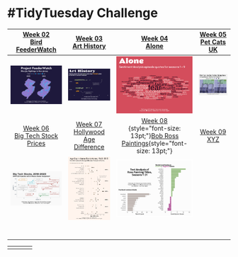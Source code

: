 # #TidyTuesday Challenge

<!-- table header, followed by pictures link -->

|   [Week 02<br>Bird FeederWatch](https://github.com/poncest/tidytuesday/tree/main/2023/Week_02)    |       [Week 03<br>Art History](https://github.com/poncest/tidytuesday/tree/main/2023/Week_03)        |                                                                                                  [Week 04<br>Alone](https://github.com/poncest/tidytuesday/tree/main/2023/Week_04)                                                                                                   | [Week 05<br>Pet Cats UK](https://github.com/poncest/tidytuesday/tree/main/2023/Week_05) |
|:-------------------------------------------------------------------------------------------------:|:----------------------------------------------------------------------------------------------------:|:------------------------------------------------------------------------------------------------------------------------------------------------------------------------------------------------------------------------------------------------------------------------------------:|:---------------------------------------------------------------------------------------:|
|                                ![](Week_02/2023_02.png "Week 02")                                 |                                  ![](Week_03/2023_03.png "Week 03")                                  |                                                                                                                          ![](Week_04/2023_04.png "Week 04")                                                                                                                          |                           ![](Week_05/2023_05.png "Week 05")                            |
| [Week 06<br>Big Tech Stock Prices](https://github.com/poncest/tidytuesday/tree/main/2023/Week_06) | [Week 07<br>Hollywood Age Difference](https://github.com/poncest/tidytuesday/tree/main/2023/Week_07) | [Week 08](https://github.com/poncest/tidytuesday/tree/main/2023/Week_08)[<br>](https://github.com/poncest/tidytuesday/tree/main/2023/Week_07){style="font-size: 13pt;"}[Bob Ross Paintings](https://github.com/poncest/tidytuesday/tree/main/2023/Week_08){style="font-size: 13pt;"} |     [Week 09<br>XYZ](https://github.com/poncest/tidytuesday/tree/main/2023/Week_09)     |
|                                ![](Week_06/2023_06.png "Week 06")                                 |                                  ![](Week_07/2023_07.png "Week 07")                                  |                                                                                                                          ![](Week_08/2023_08.png "Week 08")                                                                                                                          |                                                                                         |
|                                                                                                   |                                                                                                      |                                                                                                                                                                                                                                                                                      |                                                                                         |
|                                                                                                   |                                                                                                      |                                                                                                                                                                                                                                                                                      |                                                                                         |
|                                                                                                   |                                                                                                      |                                                                                                                                                                                                                                                                                      |                                                                                         |
|                                                                                                   |                                                                                                      |                                                                                                                                                                                                                                                                                      |                                                                                         |
|                                                                                                   |                                                                                                      |                                                                                                                                                                                                                                                                                      |                                                                                         |
|                                                                                                   |                                                                                                      |                                                                                                                                                                                                                                                                                      |                                                                                         |
|                                                                                                   |                                                                                                      |                                                                                                                                                                                                                                                                                      |                                                                                         |

|     |     |     |     |
|-----|-----|-----|-----|
|     |     |     |     |
